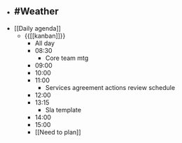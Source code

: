 - #Weather
    - 
- [[Daily agenda]]
    - {{[[kanban]]}}
        - All day
        - 08:30
            - Core team mtg
        - 09:00
        - 10:00
        - 11:00
            - Services agreement actions review schedule
        - 12:00
        - 13:15
            - Sla template
        - 14:00
        - 15:00
        - [[Need to plan]]

